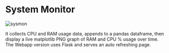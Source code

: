# System Monitor
![sysmon](https://user-images.githubusercontent.com/87174876/132073034-0fb7e933-e9a0-4353-9fdb-47cc673f2d30.png)


It collects CPU and RAM usage data, appends to a pandas dataframe, then display a live matplotlib PNG graph of RAM and CPU % usage over time.
The Webapp version uses Flask and serves an auto refreshing page.
